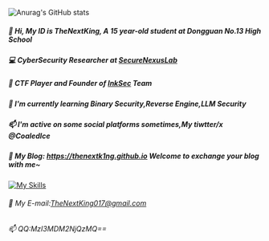 
![Anurag's GitHub stats](https://github-readme-stats.vercel.app/api?username=TheNextK1ng&show_icons=true)

##### 👋 Hi, My ID is TheNextKing, A 15 year-old student at Dongguan No.13 High School 
##### 💻 CyberSecurity Researcher at [SecureNexusLab](https://securenexuslab.github.io)
##### 🚩 CTF Player and Founder of [InkSec](https://github.com/InkSecurity) Team
##### 🌱 I'm currently learning Binary Security,Reverse Engine,LLM Security
##### 📫 I'm active on some social platforms sometimes,My tiwtter/x @CoaledIce
##### 👋 My Blog: https://thenextk1ng.github.io Welcome to exchange your blog with me~

[![My Skills](https://skillicons.dev/icons?i=html,python,c,cpp,js,linux,debian,kali,django,docker,github,idea,pycharm,sublime,vscode,npm,php,ps,linkedin,twitter)](https://skillicons.dev)
###### 👋 My E-mail:TheNextKing017@gmail.com
###### 📫 QQ:MzI3MDM2NjQzMQ==
